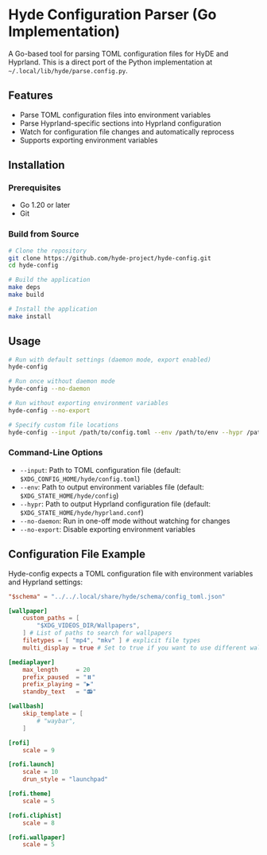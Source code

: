 # Hyde Configuration Parser (Go Implementation)

A Go-based tool for parsing TOML configuration files for HyDE and Hyprland. This is a direct port of the Python implementation at `~/.local/lib/hyde/parse.config.py`.

## Features

- Parse TOML configuration files into environment variables
- Parse Hyprland-specific sections into Hyprland configuration
- Watch for configuration file changes and automatically reprocess
- Supports exporting environment variables

## Installation

### Prerequisites

- Go 1.20 or later
- Git

### Build from Source

```bash
# Clone the repository
git clone https://github.com/hyde-project/hyde-config.git
cd hyde-config

# Build the application
make deps
make build

# Install the application
make install
```

## Usage

```bash
# Run with default settings (daemon mode, export enabled)
hyde-config

# Run once without daemon mode
hyde-config --no-daemon

# Run without exporting environment variables
hyde-config --no-export

# Specify custom file locations
hyde-config --input /path/to/config.toml --env /path/to/env --hypr /path/to/hyprland.conf
```

### Command-Line Options

- `--input`: Path to TOML configuration file (default: `$XDG_CONFIG_HOME/hyde/config.toml`)
- `--env`: Path to output environment variables file (default: `$XDG_STATE_HOME/hyde/config`)
- `--hypr`: Path to output Hyprland configuration file (default: `$XDG_STATE_HOME/hyde/hyprland.conf`)
- `--no-daemon`: Run in one-off mode without watching for changes
- `--no-export`: Disable exporting environment variables

## Configuration File Example

Hyde-config expects a TOML configuration file with environment variables and Hyprland settings:

```toml
"$schema" = "../../.local/share/hyde/schema/config_toml.json"

[wallpaper]
    custom_paths = [
        "$XDG_VIDEOS_DIR/Wallpapers",
    ] # List of paths to search for wallpapers
    filetypes = [ "mp4", "mkv" ] # explicit file types
    multi_display = true # Set to true if you want to use different wallpapers on different displays

[mediaplayer]
    max_length     = 20
    prefix_paused  = "⏸️"
    prefix_playing = "▶️"
    standby_text   = "📻"

[wallbash]
    skip_template = [
        # "waybar",    
    ]

[rofi]
    scale = 9

[rofi.launch]
    scale = 10
    drun_style = "launchpad"

[rofi.theme]
    scale = 5

[rofi.cliphist]
    scale = 8

[rofi.wallpaper]
    scale = 5
```